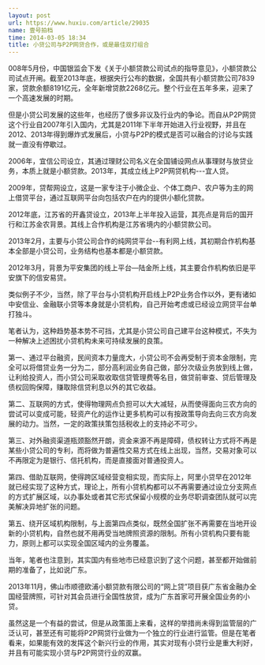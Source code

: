 ```yaml
---
layout: post
url: https://www.huxiu.com/article/29035
name: 壹号拍档
time: 2014-03-05 18:34
title: 小贷公司与P2P网贷合作，或是最佳双打组合
---
```

008年5月份，中国银监会下发《关于小额贷款公司试点的指导意见》，小额贷款公司试点开闸。截至2013年底，根据央行公布的数据，全国共有小额贷款公司7839家，贷款余额8191亿元，全年新增贷款2268亿元。整个行业在五年多来，迎来了一个高速发展的时期。

但是小贷公司发展的这些年，也经历了很多非议及行业内的争论。而自从P2P网贷这个行业自2007年引入国内，尤其是2011年下半年开始进入行业视野，并且在2012、2013年得到爆炸式发展后，小贷与P2P的模式是否可以融合的讨论与实践就一直没有停歇过。

2006年，宜信公司设立，其通过理财公司名义在全国铺设网点从事理财与放贷业务，本质上就是小额贷款。2013年，其成立线上P2P网贷机构---宜人贷。

2009年，贷帮网设立，这是一家专注于小微企业、个体工商户、农户等为主的网上借贷平台，通过互联网平台向包括农户在内的提供小额化贷款。

2012年底，江苏省的开鑫贷设立，2013年上半年投入运营，其亮点是背后的国开行和江苏金农背景。其线上合作机构是江苏省境内的小额贷款公司。

2013年2月，主要与小贷公司合作的纯网贷平台--有利网上线，其初期合作机构基本全部是小贷公司，业务结构也基本都是小额贷款。

2012年3月，背景为平安集团的线上平台—陆金所上线，其主要合作机构依旧是平安旗下的信安易贷。

类似例子不少，当然，除了平台与小贷机构开启线上P2P业务合作以外，更有诸如中安信业、金融联小贷等本身就是小贷机构，自己开始考虑或已经设立网贷平台单打独斗。

笔者认为，这种趋势基本势不可挡，尤其是小贷公司自己建平台这种模式，不失为一种解决上述困扰小贷机构未来可持续发展的良策。

第一、通过平台融资，民间资本力量庞大，小贷公司不会再受制于资本金限制，完全可以将借贷业务一分为二，部分高利润业务自己做，部分次级业务放到线上做，让利给投资人，而小贷公司采取收取信贷管理费等名目，做贷前审查、贷后管理及债权回购保障，赚取除信贷利息以外的其它收益。

第二、互联网的方式，使得物理网点负担可以大大减轻，从而使得面向三农方向的尝试可以变成可能，轻资产化的运作让更多机构可以有按政策导向去向三农方向发展的动力。当然，一定的政策扶策包括税收上的支持必不可少。

第三、对外融资渠道瓶颈豁然开朗，资金来源不再是障碍，债权转让方式将不再是某些小贷公司的专利，而将做为普遍性交易方式在线上出现，当然，交易对象可以不再限定为是银行、信托机构，而是直接面对普通投资人。

第四、借助互联网，使得跨区域经营变相实现，而实际上，阿里小贷早在2012年就已经实现了这种方式，理论上，所有小贷机构都可以不再需要通过设立分支网点的方式扩展区域，以办事处或者其它形式保留小规模的业务尽职调查团队就可以完美解决异地扩张的问题。

第五、绕开区域机构限制，与上面第四点类似，既然全国扩张不再需要在当地开设新的小贷机构，自然也就不用再受当地牌照资源的限制。所有小贷机构只要有能力，原则上都可以实现全国区域内的业务覆盖。

当年，笔者也注意到，其实国内有些地市已经意识到了这个问题，甚至都开始做前期的准备了，比如说广东。

2013年11月，佛山市顺德欧浦小额贷款有限公司的“网上贷”项目获广东省金融办全国经营牌照，可针对其会员进行全国性放贷，成为广东首家可开展全国业务的小贷。

虽然这是一个有益的尝试，但是从政策面上来看，这样的举措尚未得到监管层的广泛认可，甚至还有可能将P2P网贷行业做为一个独立的行业进行监管。但是在笔者看来，如果能有效的发挥这个新兴行业的作用，其实对现有小贷行业是重大利好，并且有可能实现小贷与P2P网贷行业的双赢。


